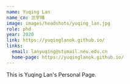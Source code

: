 ```yaml
---
name: Yuqing Lan
name_cn: 兰宇晴
image: images/headshots/yuqing_lan.jpg
role: phd
year: 2020
link: https://yuqinglanok.github.io/
links:
  email: lanyuqing@stumail.neu.edu.cn
  home-page: https://yuqinglanok.github.io/
---
```


This is Yuqing Lan's Personal Page.